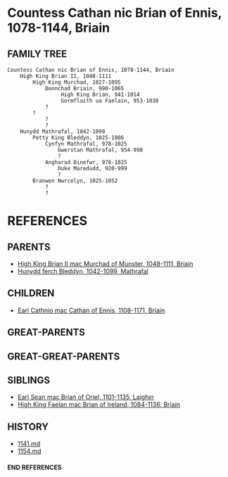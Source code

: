 # Countess Cathan nic Brian of Ennis, 1078-1144, Briain

## FAMILY TREE
```
Countess Cathan nic Brian of Ennis, 1078-1144, Briain
    High King Brian II, 1048-1111
        High King Murchad, 1027-1095
            Donnchad Briain, 990-1065
                 High King Brian, 941-1014
                 Gormflaith ua Faelain, 953-1030
            ?
        ?
            ?
            ?
    Hunydd Mathrafal, 1042-1099
        Petty King Bleddyn, 1025-1086
            Cynfyn Mathrafal, 978-1025  
                Gwerstan Mathrafal, 954-990
                ?
            Angharad Dinefwr, 978-1025
                Duke Maredudd, 920-999
                ?
        Branwen Nwrcelyn, 1025-1052
            ?
            ?        
```


# REFERENCES

## PARENTS 
* [High King Brian II mac Murchad of Munster, 1048-1111, Briain](brian_ii_mac_murchad_1048.md)
* [Hunydd ferch Bleddyn, 1042-1099, Mathrafal](hunydd_ferch_bleddyn_1042.md)

## CHILDREN 
* [Earl Cathnio mac Cathan of Ennis, 1108-1171, Briain](cathnio_mac_cathan_1108.md)

## GREAT-PARENTS 

## GREAT-GREAT-PARENTS 
## SIBLINGS

* [Earl Sean mac Brian of Oriel, 1101-1135, Laighin](sean_mac_brian_1101.md)
* [High King Faelan mac Brian of Ireland, 1084-1136, Briain](faelan_mac_brian_1084.md)
 
## HISTORY
* [1141.md](../h/1141.md)
* [1154.md](../h/1154.md)

#### END REFERENCES
